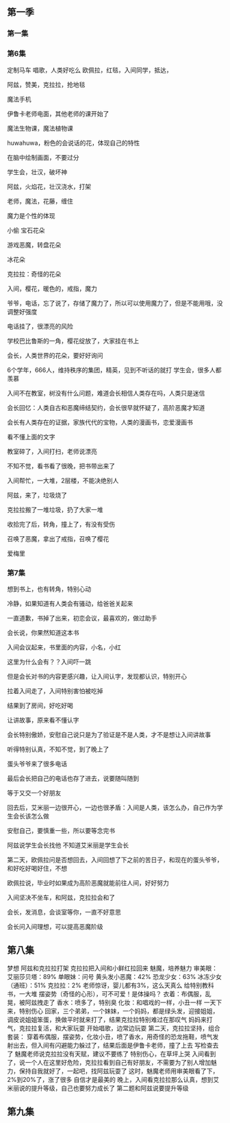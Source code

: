 

## 第一季
### 第一集
### 第6集
定制马车
唱歌，人类好吃么
欧佩拉，红毯，入间同学，抵达，

阿兹，赞美，克拉拉，抢地毯

魔法手机

伊鲁卡老师电面，其他老师的课开始了

魔法生物课，魔法植物课

huwahuwa，粉色的会说话的花，体现自己的特性

在脑中绘制画面，不要过分

学生会，壮汉，破坏神

阿兹，火焰花，壮汉浇水，打架

老师，魔法，花藤，缠住

魔力是个性的体现

小偷 宝石花朵

游戏恶魔，转盘花朵

冰花朵

克拉拉：奇怪的花朵

入间，樱花，暖色的，戒指，魔力

爷爷，电话，忘了说了，存储了魔力了，所以可以使用魔力了，但是不能用哦，没调整好强度

电话挂了，很漂亮的风险

学校巴比鲁斯的一角，樱花绽放了，大家挂在书上

会长，人类世界的花朵，要好好询问

6个学年，666人，维持秩序的集团，精英，见到不听话的就打
学生会，很多人都羡慕

入间不在教室，树没有什么问题，难道会长相信人类存在吗，人类只是迷信

会长回忆：人类自古和恶魔缔结契约，会长很早就怀疑了，高阶恶魔才知道

会长有人类存在的证据，家族代代的宝物，人类的漫画书，恋爱漫画书

看不懂上面的文字

教室碎了，入间打扫，老师说漂亮

不知不觉，看书看了很晚，把书带出来了

入间帮忙，一大堆，2层楼，不能决绝别人

阿兹，来了，垃圾烧了

克拉拉搬了一堆垃圾，扔了大家一堆

收拾完了后，转角，撞上了，有没有受伤

召唤了恶魔，拿出了戒指，召唤了樱花

爱梅里


### 第7集

想到书上，也有转角，特别心动

冷静，如果知道有人类会有骚动，给爸爸关起来

一直道歉，书掉了出来，初恋会议，最喜欢的，做过助手

会长说，你果然知道这本书

入间会议起来，书里面的内容，小名，小红

这里为什么会有？？入间吓一跳

但是会长对书的内容更感兴趣，让入间认字，发现都认识，特别开心

拉着入间走了，入间特别害怕被吃掉

结果到了房间，好吃好喝

让讲故事，原来看不懂认字

会长特别傲娇，安慰自己说只是为了验证是不是人类，才不是想让入间讲故事

听得特别认真，不知不觉，到了晚上了

蛋头爷爷来了很多电话

最后会长把自己的电话也存了进去，说要随叫随到

等于又交一个好朋友

回去后，艾米丽一边很开心，一边也很矛盾：入间是人类，该怎么办，自己作为学生会长该怎么做

安慰自己，要慎重一些，所以要等念完书

阿兹说学生会长找他
不知道艾米丽是学生会长

第二天，欧佩拉问是否想回去，入间回想了下之前的苦日子，和现在的蛋头爷爷，和好吃好喝好住，不想

欧佩拉说，毕业时如果成为高阶恶魔就能前往人间，好好努力

入间坚决不坐车，和阿兹，克拉拉会和了

会长，发消息，会谈室等你，一直不好意思

会长问入间理想，可以提高恶魔阶级

## 第八集 ##
梦想
阿兹和克拉拉打架
克拉拉把入间和小鲜红拉回来
魅魔，培养魅力
审美眼：
    艾丽莎贝塔：89%
    单眼妹：问号
    黄头发小恶魔：42%
    恐龙少女：63%
    冰冻少女（通班）：51%
    克拉拉：2%
老师惊讶，婴儿都有3%，这么天真么
给特别教科书，一大堆
    摆姿势（奇怪的心形），可不可爱！是体操吗？
    衣着：布偶服，乱晃，被阿兹拽走了
    香水：喷多了，特别臭
    化妆：和唱戏的一样，小丑一样
一天下来，特别伤心
回家，三个弟弟，一个妹妹，一个妈妈，都是绿头发，迎接姐姐，
调皮说姐姐笨蛋，换做平时就来打了，结果克拉拉特别难过在那叹气
妈妈来打气，克拉拉复活，和大家玩耍
开始唱歌，边常边玩耍
第二天，克拉拉坚持，组合套装：
    穿着布偶服，摆姿势，化妆小丑，喷了香水，用奇怪的恐龙拖鞋，喷气发射出去，但入间有闪避能力躲过了，结果后面是伊鲁卡老师，撞了上去
    写检查去了
魅魔老师说克拉拉没有天赋，建议不要练了
特别伤心，在草坪上哭
入间看到了，说一个人在这里好危险，克拉拉看到自己有好朋友，不需要为了别人增加魅力，保持自我就好了，一起吧，找阿兹玩耍了
这时，魅魔老师用审美眼看了下，2%到20%了，涨了很多
自信才是最美的
晚上，入间看克拉拉那么认真，想到艾米丽说的提升等级，自己也要努力成长了
第二题和阿兹说要提升等级
## 第九集 ## 
    

